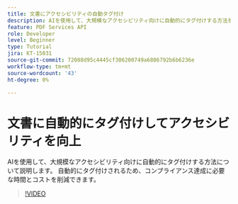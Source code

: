 ```yaml
---
title: 文書にアクセシビリティの自動タグ付け
description: AIを使用して、大規模なアクセシビリティ向けに自動的にタグ付けする方法を説明します
feature: PDF Services API
role: Developer
level: Beginner
type: Tutorial
jira: KT-15031
source-git-commit: 72088d95c4445cf306200749a6806792b6b6236e
workflow-type: tm+mt
source-wordcount: '43'
ht-degree: 0%

---
```


# 文書に自動的にタグ付けしてアクセシビリティを向上

AIを使用して、大規模なアクセシビリティ向けに自動的にタグ付けする方法について説明します。 自動的にタグ付けされるため、コンプライアンス達成に必要な時間とコストを削減できます。

>[!VIDEO](https://video.tv.adobe.com/v/3428310?hidetitle=true)
